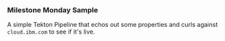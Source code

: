 ### Milestone Monday Sample

A simple Tekton Pipeline that echos out some properties and curls against `cloud.ibm.com` to see if it's live.
